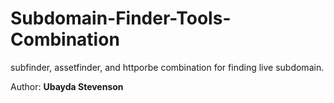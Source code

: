 # Subdomain-Finder-Tools-Combination
subfinder, assetfinder, and httporbe combination for finding live subdomain.









Author: **Ubayda Stevenson**
